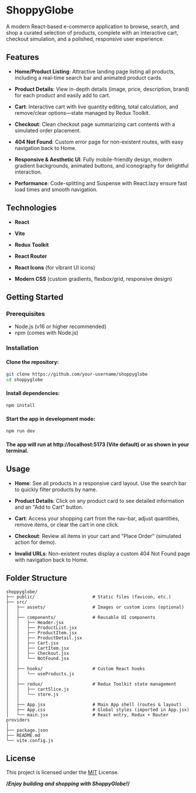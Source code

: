 # ShoppyGlobe
A modern React-based e-commerce application to browse, search, and shop a curated selection of products, complete with an interactive cart, checkout simulation, and a polished, responsive user experience.

## Features
* **Home/Product Listing**: Attractive landing page listing all products, including a real-time search bar and animated product cards.

* **Product Details**: View in-depth details (image, price, description, brand) for each product and easily add to cart.

* **Cart**: Interactive cart with live quantity editing, total calculation, and remove/clear options—state managed by Redux Toolkit.

* **Checkout**: Clean checkout page summarizing cart contents with a simulated order placement.

* **404 Not Found**: Custom error page for non-existent routes, with easy navigation back to Home.

* **Responsive & Aesthetic UI**: Fully mobile-friendly design, modern gradient backgrounds, animated buttons, and iconography for delightful interaction.

* **Performance**: Code-splitting and Suspense with React.lazy ensure fast load times and smooth navigation.

## Technologies
* **React**

* **Vite**

* **Redux Toolkit**

* **React Router**

* **React Icons** (for vibrant UI icons)

* **Modern CSS** (custom gradients, flexbox/grid, responsive design)

## Getting Started

### Prerequisites

* Node.js (v16 or higher recommended)
* npm (comes with Node.js)


### Installation

#### Clone the repository:

```bash
git clone https://github.com/your-username/shoppyglobe
cd shoppyglobe
```
#### Install dependencies:

```bash
npm install
```
#### Start the app in development mode:
```bash
npm run dev
```
#### The app will run at http://localhost:5173 (Vite default) or as shown in your terminal.

## Usage
* **Home**: See all products in a responsive card layout. Use the search bar to quickly filter products by name.

* **Product Details**: Click on any product card to see detailed information and an "Add to Cart" button.

* **Cart**: Access your shopping cart from the nav-bar, adjust quantities, remove items, or clear the cart in one click.

* **Checkout**: Review all items in your cart and "Place Order" (simulated action for demo).

* **Invalid URLs**: Non-existent routes display a custom 404 Not Found page with navigation back to Home.

## Folder Structure
```plane
shoppyglobe/
├── public/                      # Static files (favicon, etc.)
├── src/
│   ├── assets/                  # Images or custom icons (optional)
│   │
│   ├── components/              # Reusable UI components
│   │   ├── Header.jsx
│   │   ├── ProductList.jsx
│   │   ├── ProductItem.jsx
│   │   ├── ProductDetail.jsx
│   │   ├── Cart.jsx
│   │   ├── CartItem.jsx
│   │   ├── Checkout.jsx
│   │   └── NotFound.jsx
│   │
│   ├── hooks/                   # Custom React hooks
│   │   └── useProducts.js
│   │
│   ├── redux/                   # Redux Toolkit state management
│   │   ├── cartSlice.js
│   │   └── store.js
│   │
│   ├── App.jsx                  # Main App shell (routes & layout)
│   ├── App.css                  # Global styles (imported in App.jsx)
│   └── main.jsx                 # React entry, Redux + Router providers
│
├── package.json
├── README.md
└── vite.config.js
```

## License
This project is licensed under the [MIT](https://choosealicense.com/licenses/mit/) License.

**/*Enjoy building and shopping with ShoppyGlobe!*/**